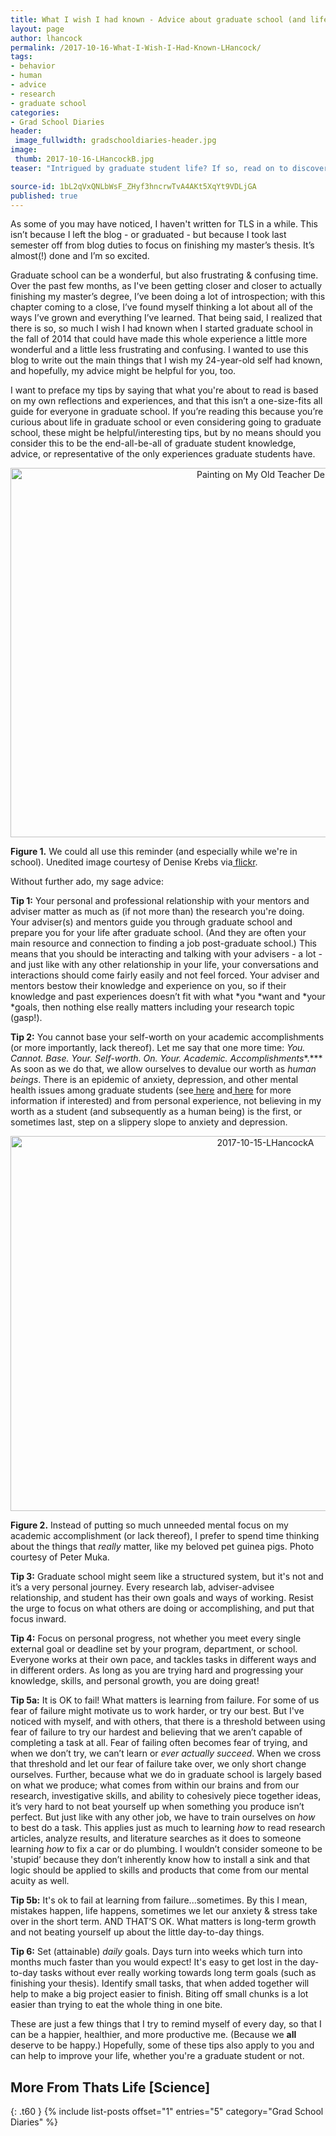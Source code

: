 ```yaml
---
title: What I wish I had known - Advice about graduate school (and life) to my younger self
layout: page
author: lhancock
permalink: /2017-10-16-What-I-Wish-I-Had-Known-LHancock/
tags:
- behavior
- human
- advice
- research
- graduate school
categories:
- Grad School Diaries
header:
 image_fullwidth: gradschooldiaries-header.jpg
image:
 thumb: 2017-10-16-LHancockB.jpg
teaser: "Intrigued by graduate student life? If so, read on to discover the 6 things I wish I had known when I started grad school."

source-id: 1bL2qVxQNLbWsF_ZHyf3hncrwTvA4AKt5XqYt9VDLjGA
published: true
---
```

As some of you may have noticed, I haven't written for TLS in a while. This isn’t because I left the blog - or graduated - but because I took last semester off from blog duties to focus on finishing my master’s thesis. It’s almost(!) done and I’m so excited.

Graduate school can be a wonderful, but also frustrating & confusing time. Over the past few months, as I've been getting closer and closer to actually finishing my master’s degree, I’ve been doing a lot of introspection; with this chapter coming to a close, I’ve found myself thinking a lot about all of the ways I’ve grown and everything I’ve learned. That being said, I realized that there is so, so much I wish I had known when I started graduate school in the fall of 2014 that could have made this whole experience a little more wonderful and a little less frustrating and confusing. I wanted to use this blog to write out the main things that I wish my 24-year-old self had known, and hopefully, my advice might be helpful for you, too. 

I want to preface my tips by saying that what you're about to read is based on my own reflections and experiences, and that this isn’t a one-size-fits all guide for everyone in graduate school. If you’re reading this because you’re curious about life in graduate school or even considering going to graduate school, these might be helpful/interesting tips, but by no means should you consider this to be the end-all-be-all of graduate student knowledge, advice, or representative of the only experiences graduate students have.

<center><a data-flickr-embed="true"  href="https://www.flickr.com/photos/mrsdkrebs/7777976384" title="Painting on My Old Teacher Desk"><img src="https://farm9.staticflickr.com/8283/7777976384_8b244179dc_c.jpg" width="800" height="591" alt="Painting on My Old Teacher Desk"></a><script async src="//embedr.flickr.com/assets/client-code.js" charset="utf-8"></script></center>

**Figure 1.** We could all use this reminder (and especially while we're in school). Unedited image courtesy of Denise Krebs via[ flickr](https://www.flickr.com/photos/mrsdkrebs/7777976384).

 

Without further ado, my sage advice:

**Tip 1:** Your personal and professional relationship with your mentors and adviser matter as much as (if not more than) the research you're doing. Your adviser(s) and mentors guide you through graduate school and prepare you for your life after graduate school. (And they are often your main resource and connection to finding a job post-graduate school.) This means that you should be interacting and talking with your advisers - a lot - and just like with any other relationship in your life, your conversations and interactions should come fairly easily and not feel forced. Your adviser and mentors bestow their knowledge and experience on you, so if their knowledge and past experiences doesn’t fit with what *you *want and *your *goals, then nothing else really matters including your research topic (gasp!).

**Tip 2:** You cannot base your self-worth on your academic accomplishments (or more importantly, lack thereof). Let me say that one more time: *You. Cannot. Base. Your. Self-worth. On. Your. Academic. Accomplishments**.*** As soon as we do that, we allow ourselves to devalue our worth as *human beings*. There is an epidemic of anxiety, depression, and other mental health issues among graduate students (see[ here](http://www.sciencemag.org/careers/2017/04/phd-students-face-significant-mental-health-challenges) and[ here](https://www.timeshighereducation.com/news/academics-face-higher-mental-health-risk-than-other-professions#survey-answer) for more information if interested) and from personal experience, not believing in my worth as a student (and subsequently as a human being) is the first, or sometimes last, step on a slippery slope to anxiety and depression.

 <center><a data-flickr-embed="true"  href="https://www.flickr.com/photos/139839751@N06/37666969596/in/dateposted-friend/" title="2017-10-15-LHancockA"><img src="https://farm5.staticflickr.com/4483/37666969596_fc69577a7c_c.jpg" width="800" height="600" alt="2017-10-15-LHancockA"></a><script async src="//embedr.flickr.com/assets/client-code.js" charset="utf-8"></script></center>

**Figure 2.** Instead of putting so much unneeded mental focus on my academic accomplishment (or lack thereof), I prefer to spend time thinking about the things that *really* matter, like my beloved pet guinea pigs. Photo courtesy of Peter Muka.

 

**Tip 3:** Graduate school might seem like a structured system, but it's not and it’s a very personal journey. Every research lab, adviser-advisee relationship, and student has their own goals and ways of working. Resist the urge to focus on what others are doing or accomplishing, and put that focus inward.

 

**Tip 4:** Focus on personal progress, not whether you meet every single external goal or deadline set by your program, department, or school. Everyone works at their own pace, and tackles tasks in different ways and in different orders. As long as you are trying hard and progressing your knowledge, skills, and personal growth, you are doing great!

 

**Tip 5a:** It is OK to fail! What matters is learning from failure. For some of us fear of failure might motivate us to work harder, or try our best. But I've noticed with myself, and with others, that there is a threshold between using fear of failure to try our hardest and believing that we aren’t capable of completing a task at all. Fear of failing often becomes fear of trying, and when we don’t try, we can’t learn or *ever actually succeed*. When we cross that threshold and let our fear of failure take over, we only short change ourselves. Further, because what we do in graduate school is largely based on what we produce; what comes from within our brains and from our research, investigative skills, and ability to cohesively piece together ideas, it’s very hard to not beat yourself up when something you produce isn’t perfect. But just like with any other job, we have to train ourselves on *how* to best do a task. This applies just as much to learning *how* to read research articles, analyze results, and literature searches as it does to someone learning *how* to fix a car or do plumbing. I wouldn’t consider someone to be 'stupid’ because they don’t inherently know how to install a sink and that logic should be applied to skills and products that come from our mental acuity as well.

 

**Tip 5b:** It's ok to fail at learning from failure...sometimes. By this I mean, mistakes happen, life happens, sometimes we let our anxiety & stress take over in the short term. AND THAT’S OK. What matters is long-term growth and not beating yourself up about the little day-to-day things.

 

**Tip 6:** Set (attainable) *daily* goals. Days turn into weeks which turn into months much faster than you would expect! It's easy to get lost in the day-to-day tasks without ever really working towards long term goals (such as finishing your thesis). Identify small tasks, that when added together will help to make a big project easier to finish. Biting off small chunks is a lot easier than trying to eat the whole thing in one bite.

 

These are just a few things that I try to remind myself of every day, so that I can be a happier, healthier, and more productive me. (Because we **all** deserve to be happy.) Hopefully, some of these tips also apply to you and can help to improve your life, whether you're a graduate student or not. 

## More From Thats Life [Science]
{: .t60 }
{% include list-posts offset="1" entries="5" category="Grad School Diaries" %}

